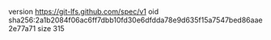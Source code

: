 version https://git-lfs.github.com/spec/v1
oid sha256:2a1b2084f06ac6ff7dbb10fd30e6dfdda78e9d635f15a7547bed86aae2e77a71
size 315
